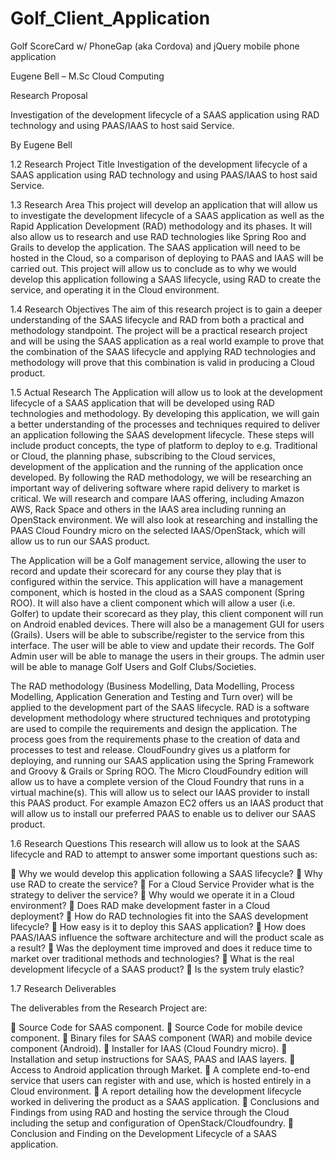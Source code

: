 Golf_Client_Application
=======================

Golf ScoreCard w/ PhoneGap (aka Cordova)  and jQuery mobile phone application

Eugene Bell – M.Sc Cloud Computing

Research Proposal

Investigation of the development lifecycle of a SAAS application using RAD technology and using PAAS/IAAS to host said Service.

By Eugene Bell



1.2 Research Project Title
Investigation of the development lifecycle of a SAAS application using RAD technology and using PAAS/IAAS to host said Service.

1.3 Research Area
This project will develop an application that will allow us to investigate the development lifecycle of a SAAS application as well as the Rapid Application Development (RAD) methodology and its phases. It will also allow us to research and use RAD technologies like Spring Roo and Grails to develop the application. The SAAS application will need to be hosted in the Cloud, so a comparison of deploying to PAAS and IAAS will be carried out. This project will allow us to conclude as to why we would develop this application following a SAAS lifecycle, using RAD to create the service, and operating it in the Cloud environment.


1.4 Research Objectives
The aim of this research project is to gain a deeper understanding of the SAAS lifecycle and RAD from both a practical and methodology standpoint. The project will be a practical research project and will be using the SAAS application as a real world example to prove that the combination of the SAAS lifecycle and applying RAD technologies and methodology will prove that this combination is valid in producing a Cloud product.

1.5 Actual Research
The Application will allow us to look at the development lifecycle of a SAAS application that will be developed using RAD technologies and methodology. By developing this application, we will gain a better understanding of the processes and techniques required to deliver an application following the SAAS development lifecycle. These steps will include product concepts, the type of platform to deploy to e.g. Traditional or Cloud, the planning phase, subscribing to the Cloud services, development of the application and the running of the application once developed. By following the RAD methodology, we will be researching an important way of delivering software where rapid delivery to market is critical.
We will research and compare IAAS offering, including Amazon AWS, Rack Space and others in the IAAS area including running an OpenStack environment. We will also look at researching and installing the PAAS Cloud Foundry micro on the selected IAAS/OpenStack, which will allow us to run our SAAS product.


The Application will be a Golf management service, allowing the user to record and update their scorecard for any course they play that is configured within the service. This application will have a management component, which is hosted in the cloud as a SAAS component (Spring ROO). It will also have a client component which will allow a user (i.e. Golfer) to update their scorecard as they play, this client component will run on Android enabled devices.
There will also be a management GUI for users (Grails). 
Users will be able to subscribe/register to the service from this interface. The user will be able to view and update their records. The Golf Admin user will be able to manage the users in their groups. The admin user will be able to manage Golf Users and Golf Clubs/Societies.

The RAD methodology (Business Modelling, Data Modelling, Process Modelling, Application Generation and Testing and Turn over) will be applied to the development part of the SAAS lifecycle. RAD is a software development methodology where structured techniques and prototyping are used to compile the requirements and design the application. The process goes from the requirements phase to the creation of data and processes to test and release.
CloudFoundry gives us a platform for deploying, and running our SAAS application using the Spring Framework and Groovy & Grails or Spring ROO. The Micro CloudFoundry edition will allow us to have a complete version of the Cloud Foundry that runs in a virtual machine(s). This will allow us to select our IAAS provider to install this PAAS product. For example Amazon EC2 offers us an IAAS product that will allow us to install our preferred PAAS to enable us to deliver our SAAS product.

1.6 Research Questions
This research will allow us to look at the SAAS lifecycle and RAD to attempt to answer some important questions such as:

 Why we would develop this application following a SAAS lifecycle?
 Why use RAD to create the service?
 For a Cloud Service Provider what is the strategy to deliver the service?
 Why would we operate it in a Cloud environment?
 Does RAD make development faster in a Cloud deployment?
 How do RAD technologies fit into the SAAS development lifecycle?
 How easy is it to deploy this SAAS application?  How does PAAS/IAAS influence the software architecture and will the product scale as a result?
 Was the deployment time improved and does it reduce time to market over traditional methods and technologies?
 What is the real development lifecycle of a SAAS product?
 Is the system truly elastic?

1.7 Research Deliverables

The deliverables from the Research Project are:

 Source Code for SAAS component.
 Source Code for mobile device component.
 Binary files for SAAS component (WAR) and mobile device component (Android).
 Installer for IAAS (Cloud Foundry micro).
 Installation and setup instructions for SAAS, PAAS and IAAS layers.
 Access to Android application through Market.
 A complete end-to-end service that users can register with and use, which is hosted entirely in a Cloud environment.
 A report detailing how the development lifecycle worked in delivering the product as a SAAS application.
 Conclusions and Findings from using RAD and hosting the service through the Cloud including the setup and configuration of OpenStack/Cloudfoundry.
 Conclusion and Finding on the Development Lifecycle of a SAAS application.
